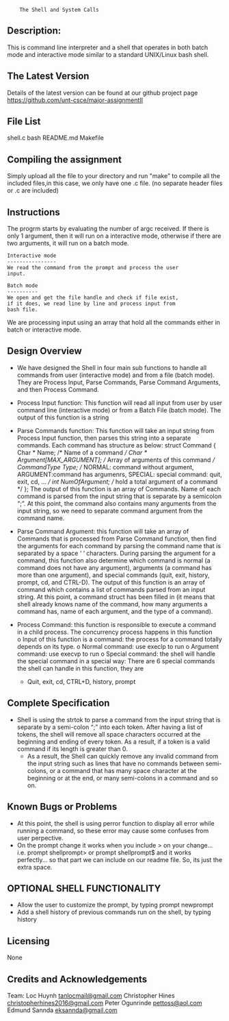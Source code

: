 		The Shell and System Calls

Description:
------------

This is command line interpreter and a shell that operates in both
batch mode and interactive mode similar to a standard UNIX/Linux
bash shell.

The Latest Version
------------------
Details of the latest version can be found at our github project
page https://github.com/unt-csce/major-assignmentII


File List
---------
shell.c
bash
README.md
Makefile

Compiling the assignment
----------------------------
Simply upload all the file to your directory and run "make" to 
compile all the included files,in this case, we only have one
.c file. (no separate header files or .c are included)

Instructions
------------
The progrm starts by evaluating the number of argc received. If 
there is only 1 argument, then it will run on a interactive mode, 
otherwise if there are two arguments, it will run on a batch mode.  
	
	Interactive mode
	----------------
	We read the command from the prompt and process the user 
	input.

	Batch mode
	----------
	We open and get the file handle and check if file exist, 
	if it does, we read line by line and process input from 
	bash file.

We are processing input using an array that hold all the commands 
either in batch or interactive mode.

Design Overview
---------------
-	We have designed the Shell in four main sub functions to handle all commands from user (interactive mode) and from a file (batch mode). They are Process Input, Parse Commands, Parse Command Arguments, and then Process Command.

-	Process Input function: This function will read all input from user by user command line (interactive mode) or from a Batch File (batch mode). The output of this function is a string 

-	Parse Commands function: This function will take an input string from Process Input function, then parses this string into a separate commands. Each command has structure as below: 
struct Command 
	{
	Char *	Name;			    /* Name of a command */
	Char *	Argument[MAX_ARGUMENT];  /* Array of arguments of this command */
	CommandType     Type;	    /* NORMAL: command without argument, ARGUMENT:command has argumenrs, SPECIAL: special command: quit, exit, cd, ... */
	int	NumOfArgument;          /* hold a total argument of a command */
	};
	The output of this function is an array of Commands. Name of each command is parsed from the input string that is separate by a semicolon “;”. At this point, the command also contains many arguments from the input string, so we need to separate command argument from the command name.
	
-	Parse Command Argument: this function will take an array of Commands that is processed from Parse Command function, then find the arguments for each command by parsing the command name that is separated by a space ‘ ‘ characters. During parsing the argument for a command, this function also determine which command is normal (a command does not have any argument), arguments (a command has more than one argument), and special commands (quit, exit, history, prompt, cd, and CTRL-D). The output of this function is an array of command which contains a list of commands parsed from an input string. At this point, a command struct has been filled in (it means that shell already knows name of the command, how many arguments a command has, name of each argument, and the type of a command).

-	Process Command: this function is responsible to execute a command in a child process. The concurrency process happens in this function   
o	Input of this function is a command: the process for a command totally depends on its type. 
o	Normal command: use execlp to run
o	Argument command: use execvp to run
o	Special command: the shell will handle the special command in a special way: There are 6 special commands the shell can handle in this function, they are
     + Quit, exit, cd, CTRL+D, history, prompt

Complete Specification
-----------------------------	 
- Shell is using the strtok to parse a command from the input string that is separate by a semi-colon “;” into each token. After having a list of tokens, the shell will remove all space characters occurred at the beginning and ending of every token. As a result, if a token is a valid command if its length is greater than 0.
	+ As a result, the Shell can quickly remove any invalid command from the input string such as lines that have no commands between semi-colons, or a command that has many space character at the beginning or at the end, or many semi-colons in a command and so on. 

Known Bugs or Problems
----------------------------
- At this point, the shell is using perror function to display all error while running a command, so these error may cause some confuses from user perpective.
- On the prompt change it works when you include > on your change... i.e. prompt shellprompt> or prompt shellprompt$ and it works perfectly... so that part we can include on our readme file. So, its just the extra space.

OPTIONAL SHELL FUNCTIONALITY
----------------------------
 - Allow the user to customize the prompt, by typing 
      prompt newprompt
 - Add a shell history of previous commands run on the shell, by typing
	  history
 
	
Licensing
---------
None

Credits and Acknowledgements
----------------------------
Team: Loc Huynh
	tanlocmail@gmail.com
      Christopher Hines
	christopherhines2016@gmail.com
      Peter Ogunrinde
	pettoss@aol.com
      Edmund Sannda
        eksannda@gmail.com
